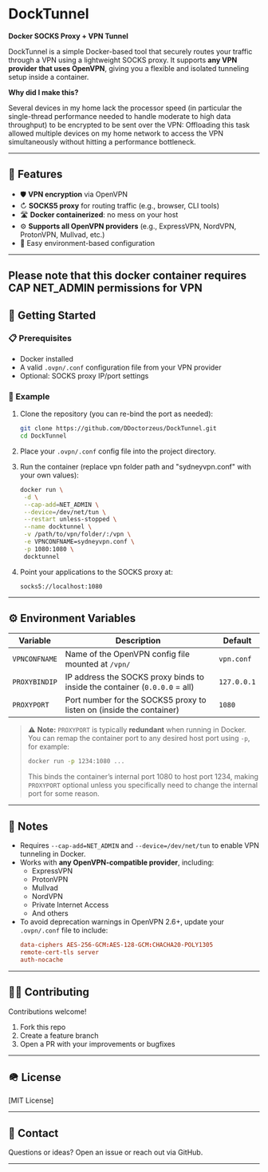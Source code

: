 # DockTunnel

**Docker SOCKS Proxy + VPN Tunnel**

DockTunnel is a simple Docker-based tool that securely routes your traffic through a VPN using a lightweight SOCKS proxy. It supports **any VPN provider that uses OpenVPN**, giving you a flexible and isolated tunneling setup inside a container.

**Why did I make this?**

Several devices in my home lack the processor speed (in particular the single-thread performance needed to handle moderate to high data throughput) to be encrypted to be sent over the VPN: Offloading this task allowed multiple devices on my home network to access the VPN simultaneously without hitting a performance bottleneck.

---

## 🔐 Features

- 🛡 **VPN encryption** via OpenVPN
- ↻ **SOCKS5 proxy** for routing traffic (e.g., browser, CLI tools)
- 🛣 **Docker containerized**: no mess on your host
- ⚙️ **Supports all OpenVPN providers** (e.g., ExpressVPN, NordVPN, ProtonVPN, Mullvad, etc.)
- 🧹 Easy environment-based configuration

---

## **Please note that this docker container requires CAP NET_ADMIN permissions for VPN**

## 🚀 Getting Started

### 📋 Prerequisites

- Docker installed
- A valid `.ovpn/.conf` configuration file from your VPN provider
- Optional: SOCKS proxy IP/port settings

### 🧪 Example

1. Clone the repository (you can re-bind the port as needed):
   ```bash
   git clone https://github.com/DDoctorzeus/DockTunnel.git
   cd DockTunnel
   ```

2. Place your `.ovpn/.conf` config file into the project directory.

3. Run the container (replace vpn folder path and "sydneyvpn.conf" with your own values):
   ```bash
   docker run \
    -d \
    --cap-add=NET_ADMIN \
    --device=/dev/net/tun \
    --restart unless-stopped \
    --name docktunnel \
    -v /path/to/vpn/folder/:/vpn \
    -e VPNCONFNAME=sydneyvpn.conf \
    -p 1080:1080 \
    docktunnel
   ```

4. Point your applications to the SOCKS proxy at:
   ```
   socks5://localhost:1080
   ```

---

## ⚙️ Environment Variables

| Variable       | Description                                                                 | Default      |
|----------------|-----------------------------------------------------------------------------|--------------|
| `VPNCONFNAME`  | Name of the OpenVPN config file mounted at `/vpn/`                          | `vpn.conf`   |
| `PROXYBINDIP`  | IP address the SOCKS proxy binds to inside the container (`0.0.0.0` = all) | `127.0.0.1`  |
| `PROXYPORT`    | Port number for the SOCKS5 proxy to listen on (inside the container)        | `1080`       |

> ⚠️ **Note:** `PROXYPORT` is typically **redundant** when running in Docker. You can remap the container port to any desired host port using `-p`, for example:
> ```bash
> docker run -p 1234:1080 ...
> ```
> This binds the container’s internal port 1080 to host port 1234, making `PROXYPORT` optional unless you specifically need to change the internal port for some reason.

---

## 📅 Notes

- Requires `--cap-add=NET_ADMIN` and `--device=/dev/net/tun` to enable VPN tunneling in Docker.
- Works with **any OpenVPN-compatible provider**, including:
  - ExpressVPN
  - ProtonVPN
  - Mullvad
  - NordVPN
  - Private Internet Access
  - And others
- To avoid deprecation warnings in OpenVPN 2.6+, update your `.ovpn/.conf` file to include:
  ```conf
  data-ciphers AES-256-GCM:AES-128-GCM:CHACHA20-POLY1305
  remote-cert-tls server
  auth-nocache
  ```

---

## 🧑‍💻 Contributing

Contributions welcome!

1. Fork this repo
2. Create a feature branch
3. Open a PR with your improvements or bugfixes

---

## 🪖 License

[MIT License]

---

## 🤝 Contact

Questions or ideas? Open an issue or reach out via GitHub.

---
